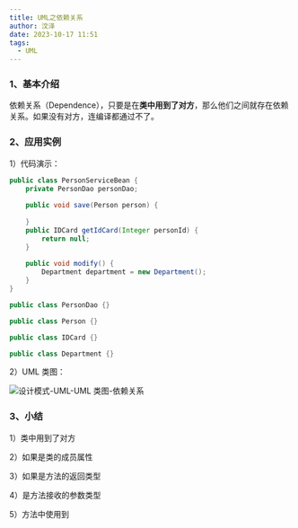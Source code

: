 ```yaml
---
title: UML之依赖关系
author: 汶泽
date: 2023-10-17 11:51
tags:
  - UML
---
```

### 1、基本介绍

依赖关系（Dependence），只要是在**类中用到了对方**，那么他们之间就存在依赖关系。如果没有对方，连编译都通过不了。

### 2、应用实例

1）代码演示：

```java
public class PersonServiceBean {  
    private PersonDao personDao;  
  
    public void save(Person person) {  
  
    }  
    public IDCard getIdCard(Integer personId) {  
        return null;  
    }  
  
    public void modify() {  
        Department department = new Department();  
    }  
}

public class PersonDao {}

public class Person {}

public class IDCard {}

public class Department {}
```

2）UML 类图：

![设计模式-UML-UML 类图-依赖关系](https://study-node-md.oss-cn-beijing.aliyuncs.com/2023%2F10%2F17%2F1697525343-af010e4ed55e2cbdca276193f7458ac2-20231017144902.png)

### 3、小结

1）类中用到了对方

2）如果是类的成员属性

3）如果是方法的返回类型

4）是方法接收的参数类型

5）方法中使用到
